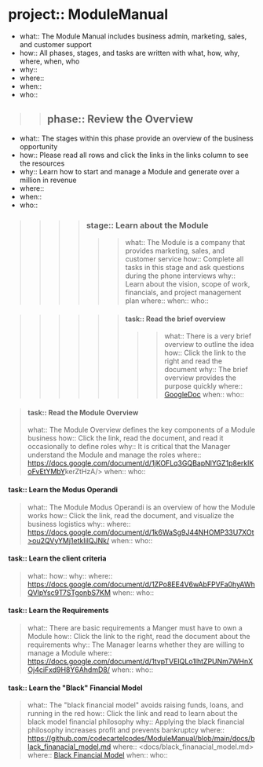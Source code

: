 # project:: ModuleManual
+ what:: The Module Manual includes business admin, marketing, sales, and customer support
+ how:: All phases, stages, and tasks are written with what, how, why, where, when, who 
+ why::
+ where::
+ when::
+ who::

>> ## phase:: Review the Overview
+ what:: The stages within this phase provide an overview of the business opportunity
+ how:: Please read all rows and click the links in the links column to see the resources
+ why:: Learn how to start and manage a Module and generate over a million in revenue
+ where:: 
+ when::
+ who::

>>>> ### stage:: Learn about the Module
>>>>>> what:: The Module is a company that provides marketing, sales, and customer service
>>>>>> how:: Complete all tasks in this stage and ask questions during the phone interviews
>>>>>> why:: Learn about the vision, scope of work, financials, and project management plan
>>>>>> where:: 
>>>>>> when::
>>>>>> who::

>>>>>> #### task:: Read the brief overview
>>>>>>>> what:: There is a very brief overview to outline the idea 
>>>>>>>> how:: Click the link to the right and read the document
>>>>>>>> why:: The brief overview provides the purpose quickly
>>>>>>>> where:: [GoogleDoc](https://docs.google.com/document/d/1sb5Rw64CejTscp4KLafbDIZ5wuzqAtuWnEyn>IjDXRs/)
>>>>>>>> when::
>>>>>>>> who::

> #### task:: Read the Module Overview
> what:: The Module Overview defines the key components of a Module business
> how:: Click the link, read the document, and read it occasionally to define roles
> why:: It is critical that the Manager understand the Module and manage the roles
> where:: <https://docs.google.com/document/d/1jKOFLq3GQBapNlYGZ1p8erklKoFvEtYMbY>kerZtHzA/>
> when::
> who::

#### task:: Learn the Modus Operandi
> what:: The Module Modus Operandi is an overview of how the Module works
> how:: Click the link, read the document, and visualize the business logistics
> why::
> where:: https://docs.google.com/document/d/1k6WaSg9J44NHOMP33U7XOt>ou2QVyYMj1etkIilQJNk/
> when::
> who::

#### task:: Learn the client criteria
> what::
> how::
> why::
> where:: https://docs.google.com/document/d/1ZPo8EE4V6wAbFPVFa0hyAWhQVlpYsc9T7STgonbS7KM
> when::
> who::

#### task:: Learn the Requirements
> what:: There are basic requirements a Manger must have to own a Module
> how:: Click the link to the right, read the document about the requirements
> why:: The Manager learns whether they are willing to manage a Module
> where:: https://docs.google.com/document/d/1tvpTVEIQLo1lhtZPUNm7WHnXOj4ciFxd9H8Y6AhdmD8/
> when::
> who::

#### task:: Learn the "Black" Financial Model
> what:: The "black financial model" avoids raising funds, loans, and running in the red
> how:: Click the link and read to learn about the black model financial philosophy
> why:: Applying the black financial philosophy increases profit and prevents bankruptcy
> where:: https://github.com/codecartelcodes/ModuleManual/blob/main/docs/black_finanacial_model.md
> where:: <docs/black_finanacial_model.md>
> where:: [Black Financial Model](docs/black_finanacial_model.md)
> when::
> who::
